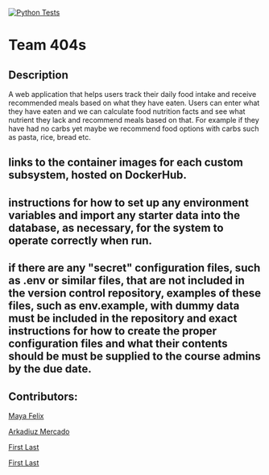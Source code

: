 [![Python Tests](https://github.com/software-students-spring2025/5-final-404s/actions/workflows/ci.yml/badge.svg)](https://github.com/software-students-spring2025/5-final-404s/actions/workflows/ci.yml)

# Team 404s



## Description

A web application that helps users track their daily food intake and receive recommended meals based on what they have eaten. 
Users can enter what they have eaten and we can calculate food nutrition facts and see what nutrient they lack and recommend meals based on that. 
For example if they have had no carbs yet maybe we recommend food options with carbs such as pasta, rice, bread etc.



## links to the container images for each custom subsystem, hosted on DockerHub.



## instructions for how to set up any environment variables and import any starter data into the database, as necessary, for the system to operate correctly when run.




## if there are any "secret" configuration files, such as .env or similar files, that are not included in the version control repository, examples of these files, such as env.example, with dummy data must be included in the repository and exact instructions for how to create the proper configuration files and what their contents should be must be supplied to the course admins by the due date.



## Contributors:
[Maya Felix](https://github.com/mxf4596)


[Arkadiuz Mercado](https://github.com/ArionM27)


[First Last](https://github.com/)


[First Last](https://github.com/)



